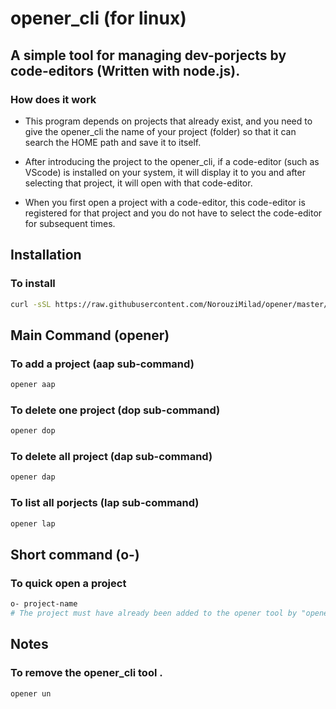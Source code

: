 # opener_cli (for linux)

## A simple tool for managing dev-porjects by code-editors (Written with node.js).

### How does it work

- This program depends on projects that already exist, and you need to give the opener_cli the name of your project (folder) so that it can search the HOME path and save it to itself.

- After introducing the project to the opener_cli, if a code-editor (such as VScode) is installed on your system, it will display it to you and after selecting that project, it will open with that code-editor.

- When you first open a project with a code-editor, this code-editor is registered for that project and you do not have to select the code-editor for subsequent times.

## Installation

### To install

```bash
curl -sSL https://raw.githubusercontent.com/NorouziMilad/opener/master/install.sh | bash
```

## Main Command (opener)

### To add a project (aap sub-command)

```bash
opener aap
```

### To delete one project (dop sub-command)

```bash
opener dop
```

### To delete all project (dap sub-command)

```bash
opener dap
```

### To list all porjects (lap sub-command)

```bash
opener lap
```

## Short command (o-)

### To quick open a project

```bash
o- project-name
# The project must have already been added to the opener tool by "opener aap" command
```

## Notes

### To remove the opener_cli tool .

```bash
opener un
```
